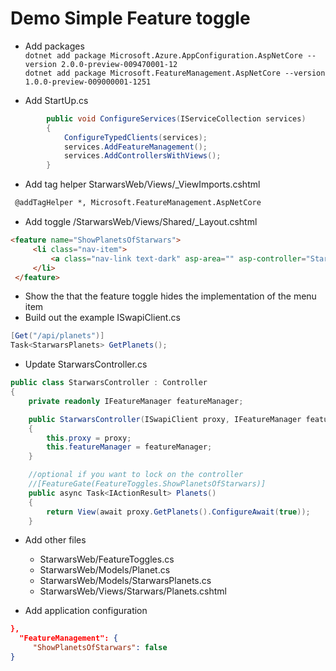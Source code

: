 # Demo Simple Feature toggle

- Add packages  
`dotnet add package Microsoft.Azure.AppConfiguration.AspNetCore --version 2.0.0-preview-009470001-12`  
`dotnet add package Microsoft.FeatureManagement.AspNetCore --version 1.0.0-preview-009000001-1251`

- Add StartUp.cs

``` c#
        public void ConfigureServices(IServiceCollection services)
        {
            ConfigureTypedClients(services);
            services.AddFeatureManagement();
            services.AddControllersWithViews();
        }
```

- Add tag helper StarwarsWeb/Views/_ViewImports.cshtml

``` html
 @addTagHelper *, Microsoft.FeatureManagement.AspNetCore
```

- Add toggle /StarwarsWeb/Views/Shared/_Layout.cshtml

``` html
<feature name="ShowPlanetsOfStarwars">
     <li class="nav-item">
         <a class="nav-link text-dark" asp-area="" asp-controller="Starwars" asp-action="Planets">Planets</a>
     </li>
 </feature>
 ```

- Show the that the feature toggle hides the implementation of the menu item
- Build out the example ISwapiClient.cs

``` c#
[Get("/api/planets")]
Task<StarwarsPlanets> GetPlanets();
```

- Update StarwarsController.cs

``` c#
public class StarwarsController : Controller
{
    private readonly IFeatureManager featureManager;

    public StarwarsController(ISwapiClient proxy, IFeatureManager featureManager)
    {
        this.proxy = proxy;
        this.featureManager = featureManager;
    }

    //optional if you want to lock on the controller
    //[FeatureGate(FeatureToggles.ShowPlanetsOfStarwars)]
    public async Task<IActionResult> Planets()
    {
        return View(await proxy.GetPlanets().ConfigureAwait(true));
    }

```

- Add other files
  -  StarwarsWeb/FeatureToggles.cs
  -  StarwarsWeb/Models/Planet.cs
  -  StarwarsWeb/Models/StarwarsPlanets.cs
  -  StarwarsWeb/Views/Starwars/Planets.cshtml

- Add application configuration  

``` json
},
  "FeatureManagement": {
     "ShowPlanetsOfStarwars": false
}
```
